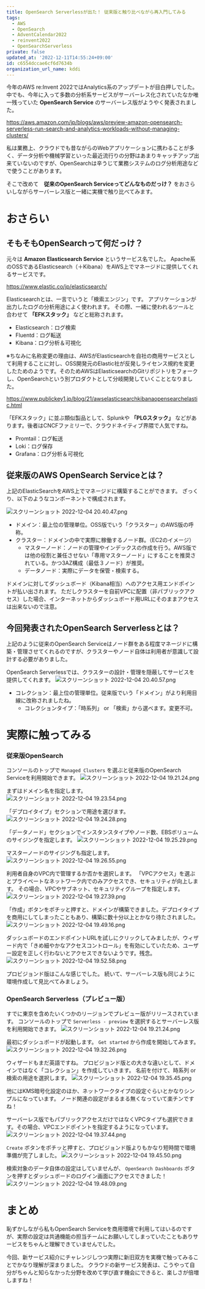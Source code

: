 ```yaml
---
title: OpenSearch Serverlessが出た！ 従来版と触り比べながら再入門してみる
tags:
  - AWS
  - OpenSearch
  - AdventCalendar2022
  - reinvent2022
  - OpenSearchServerless
private: false
updated_at: '2022-12-11T14:55:24+09:00'
id: c6554dccae6cf6d7634b
organization_url_name: kddi
---
```

今年のAWS re:Invent 2022ではAnalytics系のアップデートが目白押しでした。
中でも、今年に入って多数の分析系サービスがサーバーレス化されていたなか唯一残っていた **OpenSearch Service** のサーバーレス版がようやく発表されました。

https://aws.amazon.com/jp/blogs/aws/preview-amazon-opensearch-serverless-run-search-and-analytics-workloads-without-managing-clusters/

私は業務上、クラウドでも昔ながらのWebアプリケーションに携わることが多く、データ分析や機械学習といった最近流行りの分野はあまりキャッチアップ出来ていないのですが、OpenSearchは辛うじて業務システムのログ分析用途などで使うことがあります。

そこで改めて　**従来のOpenSearch Serviceってどんなものだっけ？** をおさらいしながらサーバーレス版と一緒に実機で触り比べてみます。


# おさらい

## そもそもOpenSearchって何だっけ？

元々は **Amazon Elasticsearch Service** というサービス名でした。
Apache系のOSSであるElasticsearch（＋Kibana）をAWS上でマネージドに提供してくれるサービスです。

https://www.elastic.co/jp/elasticsearch/

Elasticsearchとは、一言でいうと「検索エンジン」です。
アプリケーションが出力したログの分析用途によく使われます。
その際、一緒に使われるツールと合わせて **「EFKスタック」** などと総称されます。
- Elasticsearch：ログ検索
- Fluentd：ログ転送
- Kibana：ログ分析＆可視化

※ちなみに名称変更の理由は、AWSがElasticsearchを自社の商用サービスとして利用することに対し、OSS開発元のElastic社が反発しライセンス規約を変更したためのようです。そのためAWSはElasticsearchのGitリポジトリをフォークし、OpenSearchという別プロダクトとして分岐開発していくこととなりました。

https://www.publickey1.jp/blog/21/awselasticsearchkibanaopensearchelastic.html

「EFKスタック」に並ぶ類似製品として、Splunkや **「PLGスタック」** などがあります。後者はCNCFファミリーで、クラウドネイティブ界隈で人気ですね。
- Promtail：ログ転送
- Loki：ログ保存
- Grafana：ログ分析＆可視化

## 従来版のAWS OpenSearch Serviceとは？

上記のElasticSearchをAWS上でマネージドに構築することができます。
ざっくり、以下のようなコンポーネントで構成されます。

![スクリーンショット 2022-12-04 20.40.47.png](https://qiita-image-store.s3.ap-northeast-1.amazonaws.com/0/1633856/59302b9f-644b-78ce-7d59-0d58a3ef6109.png)

- ドメイン：最上位の管理単位。OSS版でいう「クラスター」のAWS版の呼称。
- クラスター：ドメインの中で実際に稼働するノード群。（EC2のイメージ）
    - マスターノード：ノードの管理やインデックスの作成を行う。AWS版では他の役割と兼任させない「専用マスターノード」にすることを推奨されている。かつ3AZ構成（最低３ノード）が推奨。
    - データノード：実際にデータを保管・検索する。

ドメインに対してダッシュボード（Kibana相当）へのアクセス用エンドポイントが払い出されます。
ただしクラスターを自前VPCに配置（非パブリックアクセス）した場合、インターネットからダッシュボード用URLにそのままアクセスは出来ないので注意。


## 今回発表されたOpenSearch Serverlessとは？

上記のように従来のOpenSearch Serviceはノード群をある程度マネージドに構築・管理させてくれるのですが、クラスターやノード自体は利用者が意識して設計する必要がありました。

OpenSearch Serverlessでは、クラスターの設計・管理を隠蔽してサービスを提供してくれます。
![スクリーンショット 2022-12-04 20.40.57.png](https://qiita-image-store.s3.ap-northeast-1.amazonaws.com/0/1633856/ad3744a8-4dcd-48d2-1ad3-83970f3139ff.png)

- コレクション：最上位の管理単位。従来版でいう「ドメイン」がより利用目線に改称されましたね。
    - コレクションタイプ：「時系列」 or 「検索」から選べます。変更不可。


# 実際に触ってみる

### 従来版OpenSearch

コンソールのトップで `Managed Clusters` を選ぶと従来版のOpenSearch Serviceを利用開始できます。
![スクリーンショット 2022-12-04 19.21.24.png](https://qiita-image-store.s3.ap-northeast-1.amazonaws.com/0/1633856/2398cf25-35e2-80c6-ba45-29e6eef4508b.png)

まずはドメイン名を指定します。
![スクリーンショット 2022-12-04 19.23.54.png](https://qiita-image-store.s3.ap-northeast-1.amazonaws.com/0/1633856/5e062e53-de4a-60d9-f25f-890224ad3d1c.png)

「デプロイタイプ」セクションで用途を選びます。
![スクリーンショット 2022-12-04 19.24.28.png](https://qiita-image-store.s3.ap-northeast-1.amazonaws.com/0/1633856/36b6c127-6e69-49c6-464a-2d3b046d21e2.png)

「データノード」セクションでインスタンスタイプやノード数、EBSボリュームのサイジングを指定します。
![スクリーンショット 2022-12-04 19.25.29.png](https://qiita-image-store.s3.ap-northeast-1.amazonaws.com/0/1633856/9122598d-d445-464d-ff4d-f86ec93ce2ff.png)

マスターノードのサイジングも指定します。
![スクリーンショット 2022-12-04 19.26.55.png](https://qiita-image-store.s3.ap-northeast-1.amazonaws.com/0/1633856/7d8eb521-614c-84e4-a4fd-63ccf36fe827.png)

利用者自身のVPC内で管理するか否かを選択します。
「VPCアクセス」を選ぶとプライベートなネットワーク内でのみアクセスでき、セキュリティが向上します。
その場合、VPCやサブネット、セキュリティグループを指定します。
![スクリーンショット 2022-12-04 19.27.39.png](https://qiita-image-store.s3.ap-northeast-1.amazonaws.com/0/1633856/9fc0b860-6c1b-2891-0345-86505c3d00bf.png)

「作成」ボタンをポチッと押すと、ドメインが構築できました。デプロイタイプを商用にしてしまったこともあり、構築に数十分以上とかなり待たされました。
![スクリーンショット 2022-12-04 19.49.16.png](https://qiita-image-store.s3.ap-northeast-1.amazonaws.com/0/1633856/4b37023e-c8c8-5968-edc9-c61a20e9b386.png)

ダッシュボードのエンドポイントURLを試しにクリックしてみましたが、ウィザード内で「きめ細やかなアクセスコントロール」を有効にしていたため、ユーザー設定を正しく行わないとアクセスできないようです。残念。
![スクリーンショット 2022-12-04 19.52.58.png](https://qiita-image-store.s3.ap-northeast-1.amazonaws.com/0/1633856/e58885a2-2ed3-a782-e5ee-5384969f16e9.png)

プロビジョンド版はこんな感じでした。
続いて、サーバーレス版も同じように環境作成して見比べてみましょう。

### OpenSearch Serverless（プレビュー版）

すでに東京を含めたいくつかのリージョンでプレビュー版がリリースされています。
コンソールのトップで `Serverless - preview` を選択するとサーバーレス版を利用開始できます。
![スクリーンショット 2022-12-04 19.21.24.png](https://qiita-image-store.s3.ap-northeast-1.amazonaws.com/0/1633856/2398cf25-35e2-80c6-ba45-29e6eef4508b.png)

最初にダッシュボードが起動します。 `Get started` から作成を開始してみます。
![スクリーンショット 2022-12-04 19.32.26.png](https://qiita-image-store.s3.ap-northeast-1.amazonaws.com/0/1633856/fbdb3775-fdc4-3e06-b22e-e8893755dff9.png)

ウィザードもまだ英語ですね。
プロビジョンド版との大きな違いとして、ドメインではなく「コレクション」を作成していきます。
名前を付けて、時系列 or 検索の用途を選択します。
![スクリーンショット 2022-12-04 19.35.45.png](https://qiita-image-store.s3.ap-northeast-1.amazonaws.com/0/1633856/65d497a0-3da8-7fb2-90e0-1f7af3480867.png)

他にはKMS暗号化設定のほか、ネットワークタイプの設定ぐらいとかなりシンプルになっています。
ノード関連の設定がまるまる無くなっていて楽チンですね！

サーバーレス版でもパブリックアクセスだけではなくVPCタイプも選択できます。その場合、VPCエンドポイントを指定するようになっています。
![スクリーンショット 2022-12-04 19.37.44.png](https://qiita-image-store.s3.ap-northeast-1.amazonaws.com/0/1633856/02c1431e-caf6-d34c-4eb3-937e48b72911.png)

`Create` ボタンをポチッと押すと、プロビジョンド版よりもかなり短時間で環境準備が完了しました。
![スクリーンショット 2022-12-04 19.45.50.png](https://qiita-image-store.s3.ap-northeast-1.amazonaws.com/0/1633856/9ed37399-d81e-e883-409d-80e62987704f.png)

検索対象のデータ自体の設定はしていませんが、 `OpenSearch Dashboards` ボタンを押すとダッシュボードのログイン画面にアクセスできました！
![スクリーンショット 2022-12-04 19.48.09.png](https://qiita-image-store.s3.ap-northeast-1.amazonaws.com/0/1633856/7204935d-90a2-3202-12b4-00df32bd72b4.png)


# まとめ

恥ずかしながら私もOpenSearch Serviceを商用環境で利用してはいるのですが、実際の設定は共通機能の担当チームにお願いしてしまっていたこともありサービスをちゃんと理解できていませんでした。

今回、新サービス紹介にチャレンジしつつ実際に新旧双方を実機で触ってみることでかなり理解が深まりました。
クラウドの新サービス発表は、こうやって自分がちゃんと知らなかった分野を改めて学び直す機会にできると、楽しさが倍増しますね！
